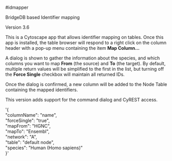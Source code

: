 #idmapper

BridgeDB based Identifier mapping

Version 3.6

This is a Cytoscape app that allows identifier mapping on tables.   Once this app is installed, the table browser will respond to a right click on the column header with a pop-up menu containing the item **Map Column...**  

A dialog is shown to gather the information about the species, and which columns you want to map **From** (the source) and **To** (the target).  By default, multiple return values will be simplified to the first in the list, but turning off the **Force Single** checkbox will maintain all returned IDs.

Once the dialog is confirmed, a new column will be added to the Node Table containing the mapped identifiers.

This version adds support for the command dialog and CyREST access.

'{  
  "columnName": "name",    
  "forceSingle": "true",    
  "mapFrom": "HGNC",  
  "mapTo": "Ensembl",    
  "network": "A",    
  "table": "default node",    
  "species": "Human (Homo sapiens)"  
}'  
